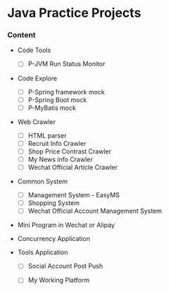 # Java Practice Projects

<h3 id="content">Content</h3>

- Code Tools
  - [ ] P-JVM Run Status Monitor

- Code Explore

  - [ ] P-Spring framework mock
  - [ ] P-Spring Boot mock
  - [ ] P-MyBatis mock

- Web Crawler

  - [ ] HTML parser
  - [ ] Recruit Info Crawler
  - [ ] Shop Price Contrast Crawler
  - [ ] My News info Crawler
  - [ ] Wechat Official Article Crawler

- Common System

  - [ ] Management System - EasyMS
  - [ ] Shopping System
  - [ ] Wechat Official Account Management System

- Mini Program in Wechat or Alipay 

- Concurrency Application

- Tools Application

  - [ ] Social Account Post Push
  - [ ] My Working Platform

    
